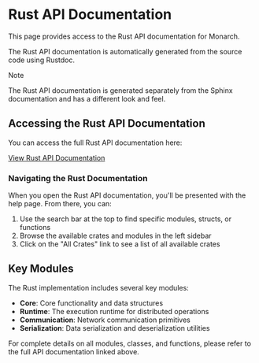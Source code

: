 # Rust API Documentation

This page provides access to the Rust API documentation for Monarch.

The Rust API documentation is automatically generated from the source code using Rustdoc.

<div class="admonition note">
<p class="admonition-title">Note</p>
<p>The Rust API documentation is generated separately from the Sphinx documentation and has a different look and feel.</p>
</div>

## Accessing the Rust API Documentation

You can access the full Rust API documentation here:

<a href="./hyperactor/index.html" class="btn btn-primary">View Rust API Documentation</a>

<script>
// Check if the help.html file exists
fetch('./hyperactor/index.html')
  .then(response => {
    if (!response.ok) {
      // If the file doesn't exist, try a different path
      document.querySelector('a[href="./hyperactor/index.html"]').href = './index.html';
    }
  })
  .catch(error => {
    // If there's an error, try a different path
    document.querySelector('a[href="../index.html"]').href = './index.html';
  });
</script>

### Navigating the Rust Documentation

When you open the Rust API documentation, you'll be presented with the help page. From there, you can:

1. Use the search bar at the top to find specific modules, structs, or functions
2. Browse the available crates and modules in the left sidebar
3. Click on the "All Crates" link to see a list of all available crates

## Key Modules

The Rust implementation includes several key modules:

- **Core**: Core functionality and data structures
- **Runtime**: The execution runtime for distributed operations
- **Communication**: Network communication primitives
- **Serialization**: Data serialization and deserialization utilities

For complete details on all modules, classes, and functions, please refer to the full API documentation linked above.
